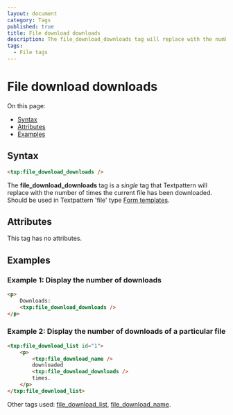 ```yaml
---
layout: document
category: Tags
published: true
title: File download downloads
description: The file_download_downloads tag will replace with the number of times the current file has been downloaded.
tags:
  - File tags
---
```


# File download downloads

On this page:

* [Syntax](#syntax)
* [Attributes](#attributes)
* [Examples](#examples)

## Syntax

~~~ html
<txp:file_download_downloads />
~~~

The **file_download_downloads** tag is a *single* tag that Textpattern will replace with the number of times the current file has been downloaded. Should be used in Textpattern 'file' type [Form templates](https://docs.textpattern.com/themes/form-templates-explained).

## Attributes

This tag has no attributes.

## Examples

### Example 1: Display the number of downloads

~~~ html
<p>
    Downloads:
    <txp:file_download_downloads />
</p>
~~~

### Example 2: Display the number of downloads of a particular file

~~~ html
<txp:file_download_list id="1">
    <p>
        <txp:file_download_name />
        downloaded
        <txp:file_download_downloads />
        times.
    </p>
</txp:file_download_list>
~~~

Other tags used: [file_download_list](file_download_list), [file_download_name](file_download_name).
